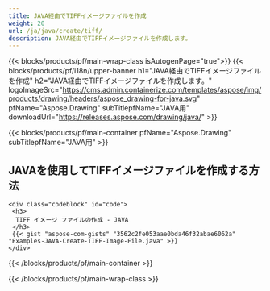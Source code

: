 ```yaml
---
title: JAVA経由でTIFFイメージファイルを作成
weight: 20
url: /ja/java/create/tiff/
description: JAVA経由でTIFFイメージファイルを作成します。
---
```


{{< blocks/products/pf/main-wrap-class isAutogenPage="true">}}
{{< blocks/products/pf/i18n/upper-banner h1="JAVA経由でTIFFイメージファイルを作成" h2="JAVA経由でTIFFイメージファイルを作成します。" logoImageSrc="https://cms.admin.containerize.com/templates/aspose/img/products/drawing/headers/aspose_drawing-for-java.svg" pfName="Aspose.Drawing" subTitlepfName="JAVA用" downloadUrl="https://releases.aspose.com/drawing/java/" >}}

{{< blocks/products/pf/main-container pfName="Aspose.Drawing" subTitlepfName="JAVA用" >}}

<h2>JAVAを使用してTIFFイメージファイルを作成する方法</h2>

    <div class="codeblock" id="code">
     <h3>
      TIFF イメージ ファイルの作成 - JAVA
     </h3>
     {{< gist "aspose-com-gists" "3562c2fe053aae0bda46f32abae6062a" "Examples-JAVA-Create-TIFF-Image-File.java" >}}
    </div>

{{< /blocks/products/pf/main-container >}}


{{< /blocks/products/pf/main-wrap-class >}}

